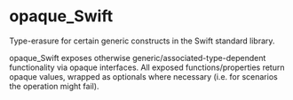 # opaque_Swift
Type-erasure for certain generic constructs in the Swift standard library.

opaque_Swift exposes otherwise generic/associated-type-dependent functionality via opaque interfaces. All exposed functions/properties return opaque values, wrapped as optionals where necessary (i.e. for scenarios the operation might fail).
